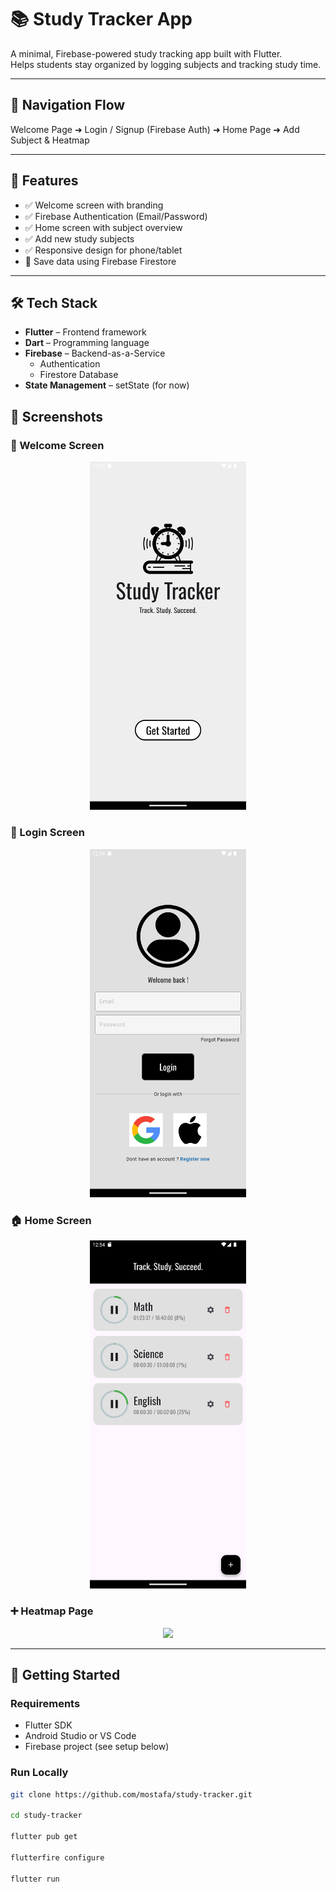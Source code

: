# 📚 Study Tracker App

A minimal, Firebase-powered study tracking app built with Flutter.  
Helps students stay organized by logging subjects and tracking study time.

---

## 🧭 Navigation Flow

Welcome Page ➜ Login / Signup (Firebase Auth) ➜ Home Page ➜ Add Subject & Heatmap

---

## 🚀 Features

- ✅ Welcome screen with branding
- ✅ Firebase Authentication (Email/Password)
- ✅ Home screen with subject overview
- ✅ Add new study subjects
- ✅ Responsive design for phone/tablet
- 🔄 Save data using Firebase Firestore

---

## 🛠️ Tech Stack

- **Flutter** – Frontend framework
- **Dart** – Programming language
- **Firebase** – Backend-as-a-Service
  - Authentication
  - Firestore Database
- **State Management** – setState (for now)

## 📱 Screenshots

### 👋 Welcome Screen
<p align="center">
  <img src="screenshots/WelcomeScreen.png" width="250"/>
</p>

### 🔐 Login Screen
<p align="center">
  <img src="screenshots/LoginScreen.png" width="250"/>
</p>

### 🏠 Home Screen
<p align="center">
  <img src="screenshots/HomeScreen.png" width="250"/>
</p>

### ➕ Heatmap Page
<p align="center">
  <img src="screenshots/Heatmap" width="250"/>
</p>

---

## 🔧 Getting Started

### Requirements

- Flutter SDK
- Android Studio or VS Code
- Firebase project (see setup below)

### Run Locally

```bash
git clone https://github.com/mostafa/study-tracker.git

cd study-tracker

flutter pub get

flutterfire configure

flutter run
